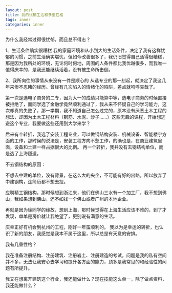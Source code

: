 ```yaml
---
layout: post
title: 我的忧郁生活和多重性格  
tags: inner
categories: inner
---
```


为什么我经常过得很忧郁，而且总不得志？

1、生活条件确实很糟糕
我的家庭环境和从小到大的生活条件，决定了我有这样忧郁的习惯，之前生活确实堪忧，但如今改善很多了，我仍旧觉得自己活得很糟糕，那是因为我所处的环境，无论何时何地，周围的人条件都比我优越很多，而我唯一值得庆幸的，是我还能继续活着，没有被生命所击倒。

2、我所向往的事情从来没有一件是顺心的
从选专业的那一刻起，就决定了我这几年来惨不忍睹的经历。曾经有几次陷入的情绪化的陷阱，差点就呜呼哀哉了。

第一次是选电子商务的二专，因为大一的成绩只能算中等，选电子商务的时候直接被拒绝了，而同学选了金融学竟然顺利通过了，我从来不怀疑自己的学习能力，这次却真的失败了，那一学期，我不知道自己怎么过完的，原本没有厌恶土木工程的想法，却因为土木工程材料（钢筋、水泥、沙子……）这些无趣的课程，开始想逃避这个专业，我要做这些还用到大学来学？

后来有个转折，我选了安装工程专业，可以做钢结构安装、机械设备、智能楼宇方面的工作，那时候的说法是，安装工程方向不愁工作，的确也是，在商业建筑里面，设备和土建一样占据很大的比例。
再一个转折，我并没有去钢结构单位，而是选了上海隧道。

不去钢结构的原因：

不想去中建的单位，没有背景，在这么大的央企，不可能有好的出路，所以放弃了中建钢构，连简历都不想去投。

应聘精工钢结构，那时候想到浙江来，他们在佛山三水有一个加工厂，我不想到佛山，我如果想到佛山，还不如找一个佛山或者广州的本地企业。

再就是因为徐同学的缘故，想到上海，那时候觉得在上海生活应该不难的，到了才发现，单单是房价就让我绝望了，更别说有满意的生活。

庆幸正好有机会到杭州的工程，刚好一年蛮顺利的。
我以为是幸运的转折，也认识了新的朋友，我感觉是我本不属于这里，所以总是有天意的安排。

我有几重性格？

我在准备注册结构、注册建筑、注册岩土、注册建造的考试，问题是我的私有空间并不多，无法让我安心去学习和提升各方面的能力，顶多是我常见的和经验性的问题有所提升。

我又在想离开建筑这个行业，我还能做什么？现在技能这么单一，除了做点资料，我还能做什么？